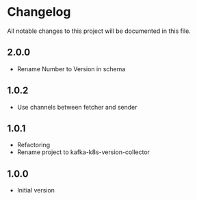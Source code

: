 # Changelog

All notable changes to this project will be documented in this file.

## 2.0.0

- Rename Number to Version in schema

## 1.0.2

- Use channels between fetcher and sender

## 1.0.1

- Refactoring
- Rename project to kafka-k8s-version-collector

## 1.0.0

- Initial version
